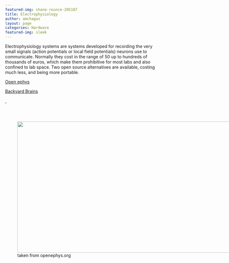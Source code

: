 ```yaml
---
featured-img: shane-rounce-205187
title: Electrophysiology
author: amchagas
layout: page
categories: Hardware
featured-img: sleek
---
```



Electrophysiology systems are systems developed for recording the very small signals (action potentials or local field potentials) neurons use to communicate. Normally they cost in the range of 50 up to hundreds of thousands of euros, which make them prohibitive for most labs and also confined to lab space. Two open source alternatives are available, costing much less, and being more portable.

[Open ephys](http://openeuroscience.com/hardware-projects/electrophysiology-systems/open-ephys-open-source-electrophysiology/ "Open Ephys – open-source electrophysiology")

[Backyard Brains](http://openeuroscience.com/hardware-projects/electrophysiology-systems/backyard-brains-neuroscience-for-everyone/ "Backyard brains – Neuroscience for everyone")

[ ](http://openeuroscience.wordpress.com/hardware-projects/electrophysiology-systems/backyard-brains-neuroscience-for-everyone/ "Backyard brains – Neuroscience for everyone")

&nbsp;<figure style="width: 750px" class="wp-caption alignnone">

[ <img src="https://i1.wp.com/backyardbrains.com/img/logo.png?w=800&#038;ssl=1" alt="" data-recalc-dims="1" />](http://openeuroscience.wordpress.com/hardware-projects/electrophysiology-systems/backyard-brains-neuroscience-for-everyone/ "Backyard brains – Neuroscience for everyone")<figcaption class="wp-caption-text"> <img class="" src="https://i1.wp.com/openeuroscience.com/wp-content/uploads/2015/01/98b47-1421107447971.png?resize=750%2C429" alt="" width="750" height="429" data-recalc-dims="1" />taken from openephys.org</figcaption></figure>
